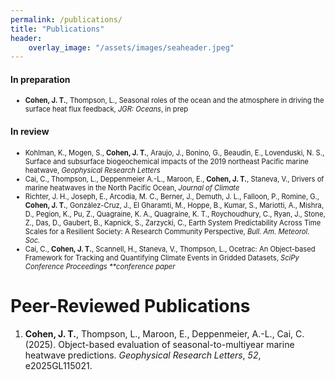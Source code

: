 ```yaml
---
permalink: /publications/
title: "Publications"
header:
    overlay_image: "/assets/images/seaheader.jpeg"
---
```


#### In preparation

<ul>
<li style="font-size:0.8em"><b>Cohen, J. T.</b>, Thompson, L., Seasonal roles of the ocean and the atmosphere in driving the surface heat flux feedback, <i>JGR: Oceans</i>, in prep</li>
</ul>

#### In review
<ul>
<li style="font-size:0.8em">Kohlman, K., Mogen, S., <b>Cohen, J. T.</b>, Araujo, J., Bonino, G., Beaudin, E., Lovenduski, N. S., Surface and subsurface biogeochemical impacts of the 2019 northeast Pacific marine heatwave, <i>Geophysical Research Letters</i></li>
<li style="font-size:0.8em">Cai, C., Thompson, L., Deppenmeier A.-L., Maroon, E., <b>Cohen, J. T.</b>, Staneva, V., Drivers of marine heatwaves in the North Pacific Ocean, <i>Journal of Climate</i></li>
<li style="font-size:0.8em">Richter, J. H., Joseph, E., Arcodia, M. C., Berner, J., Demuth, J. L., Falloon, P., Romine, G., <b>Cohen, J. T.</b>, González-Cruz, J., El Gharamti, M., Hoppe, B., Kumar, S., Mariotti, A., Mishra, D., Pegion, K., Pu, Z., Quagraine, K. A., Quagraine, K. T., Roychoudhury, C., Ryan, J., Stone, Z., Das, D., Gaubert, B., Kapnick, S., Zarzycki, C., Earth System Predictability Across Time Scales for a Resilient Society: A Research Community Perspective, <i>Bull. Am. Meteorol. Soc.</i></li>
<li style="font-size:0.8em">Cai, C., <b>Cohen, J. T.</b>, Scannell, H., Staneva, V., Thompson, L., Ocetrac: An Object-based Framework for Tracking and Quantifying Climate Events in Gridded Datasets, <i>SciPy Conference Proceedings **conference paper</i></li>
</ul>

# Peer-Reviewed Publications
<ol reversed>
<li><b>Cohen, J. T.</b>, Thompson, L., Maroon, E., Deppenmeier, A.-L., Cai, C. (2025). Object-based evaluation of seasonal-to-multiyear marine heatwave predictions. <i>Geophysical Research Letters</i>, <i>52</i>, e2025GL115021. <a href="https://doi.org/10.1029/2025GL115021"></a></li>
</ol> 
